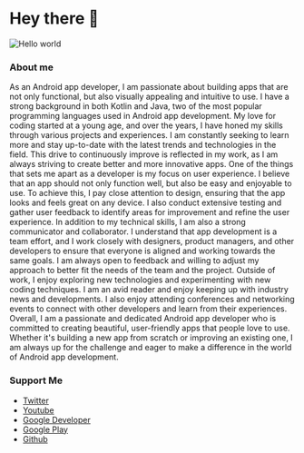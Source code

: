 # Hey there :wave:

<img src="https://github.com/amitthecoders/amitthecoders/blob/main/resources/banner.png" alt="Hello world">


### About me

As an Android app developer, I am passionate about building apps that are not only functional, but also visually appealing and intuitive to use. I have a strong background in both Kotlin and Java, two of the most popular programming languages used in Android app development.
My love for coding started at a young age, and over the years, I have honed my skills through various projects and experiences. I am constantly seeking to learn more and stay up-to-date with the latest trends and technologies in the field. This drive to continuously improve is reflected in my work, as I am always striving to create better and more innovative apps.
One of the things that sets me apart as a developer is my focus on user experience. I believe that an app should not only function well, but also be easy and enjoyable to use. To achieve this, I pay close attention to design, ensuring that the app looks and feels great on any device. I also conduct extensive testing and gather user feedback to identify areas for improvement and refine the user experience.
In addition to my technical skills, I am also a strong communicator and collaborator. I understand that app development is a team effort, and I work closely with designers, product managers, and other developers to ensure that everyone is aligned and working towards the same goals. I am always open to feedback and willing to adjust my approach to better fit the needs of the team and the project.
Outside of work, I enjoy exploring new technologies and experimenting with new coding techniques. I am an avid reader and enjoy keeping up with industry news and developments. I also enjoy attending conferences and networking events to connect with other developers and learn from their experiences.
Overall, I am a passionate and dedicated Android app developer who is committed to creating beautiful, user-friendly apps that people love to use. Whether it's building a new app from scratch or improving an existing one, I am always up for the challenge and eager to make a difference in the world of Android app development.


### Support Me

- [Twitter](https://twitter.com/amitthecoder_)
- [Youtube](https://www.youtube.com/@amitthecoder)
- [Google Developer](https://g.dev/amitthecoder)
- [Google Play](https://play.google.com/store/apps/dev?id=8173184158513909416)
- [Github](https://github.com/amitthecoder)

